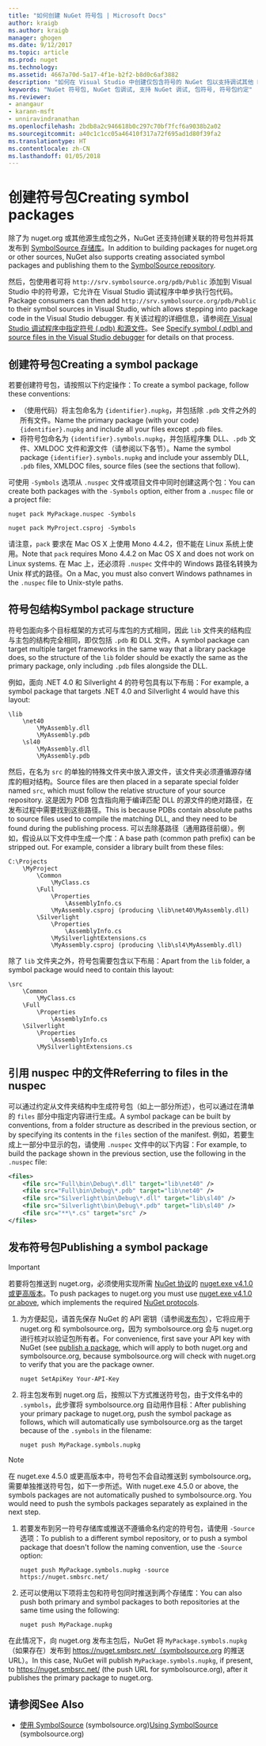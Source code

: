 ```yaml
---
title: "如何创建 NuGet 符号包 | Microsoft Docs"
author: kraigb
ms.author: kraigb
manager: ghogen
ms.date: 9/12/2017
ms.topic: article
ms.prod: nuget
ms.technology: 
ms.assetid: 4667a70d-5a17-4f1e-b2f2-b8d0c6af3882
description: "如何在 Visual Studio 中创建仅包含符号的 NuGet 包以支持调试其他 NuGet 包。"
keywords: "NuGet 符号包, NuGet 包调试, 支持 NuGet 调试, 包符号, 符号包约定"
ms.reviewer:
- anangaur
- karann-msft
- unniravindranathan
ms.openlocfilehash: 2bdb8a2c946618b0c297c70bf7fcf6a9038b2a02
ms.sourcegitcommit: a40c1c1cc05a46410f317a72f695ad1d80f39fa2
ms.translationtype: HT
ms.contentlocale: zh-CN
ms.lasthandoff: 01/05/2018
---
```

# <a name="creating-symbol-packages"></a><span data-ttu-id="9864f-104">创建符号包</span><span class="sxs-lookup"><span data-stu-id="9864f-104">Creating symbol packages</span></span>

<span data-ttu-id="9864f-105">除了为 nuget.org 或其他源生成包之外，NuGet 还支持创建关联的符号包并将其发布到 [SymbolSource 存储库](http://www.symbolsource.org/Public)。</span><span class="sxs-lookup"><span data-stu-id="9864f-105">In addition to building packages for nuget.org or other sources, NuGet also supports creating associated symbol packages and publishing them to the [SymbolSource repository](http://www.symbolsource.org/Public).</span></span>

<span data-ttu-id="9864f-106">然后，包使用者可将 `http://srv.symbolsource.org/pdb/Public` 添加到 Visual Studio 中的符号源，它允许在 Visual Studio 调试程序中单步执行包代码。</span><span class="sxs-lookup"><span data-stu-id="9864f-106">Package consumers can then add `http://srv.symbolsource.org/pdb/Public` to their symbol sources in Visual Studio, which allows stepping into package code in the Visual Studio debugger.</span></span> <span data-ttu-id="9864f-107">有关该过程的详细信息，请参阅[在 Visual Studio 调试程序中指定符号 (.pdb) 和源文件](/visualstudio/debugger/specify-symbol-dot-pdb-and-source-files-in-the-visual-studio-debugger)。</span><span class="sxs-lookup"><span data-stu-id="9864f-107">See [Specify symbol (.pdb) and source files in the Visual Studio debugger](/visualstudio/debugger/specify-symbol-dot-pdb-and-source-files-in-the-visual-studio-debugger) for details on that process.</span></span>


## <a name="creating-a-symbol-package"></a><span data-ttu-id="9864f-108">创建符号包</span><span class="sxs-lookup"><span data-stu-id="9864f-108">Creating a symbol package</span></span>

<span data-ttu-id="9864f-109">若要创建符号包，请按照以下约定操作：</span><span class="sxs-lookup"><span data-stu-id="9864f-109">To create a symbol package, follow these conventions:</span></span>

- <span data-ttu-id="9864f-110">（使用代码）将主包命名为 `{identifier}.nupkg`，并包括除 `.pdb` 文件之外的所有文件。</span><span class="sxs-lookup"><span data-stu-id="9864f-110">Name the primary package (with your code) `{identifier}.nupkg` and include all your files except `.pdb` files.</span></span>
- <span data-ttu-id="9864f-111">将符号包命名为 `{identifier}.symbols.nupkg`，并包括程序集 DLL、`.pdb` 文件、XMLDOC 文件和源文件（请参阅以下各节）。</span><span class="sxs-lookup"><span data-stu-id="9864f-111">Name the symbol package `{identifier}.symbols.nupkg` and include your assembly DLL, `.pdb` files, XMLDOC files, source files (see the sections that follow).</span></span>

<span data-ttu-id="9864f-112">可使用 `-Symbols` 选项从 `.nuspec` 文件或项目文件中同时创建这两个包：</span><span class="sxs-lookup"><span data-stu-id="9864f-112">You can create both packages with the `-Symbols` option, either from a `.nuspec` file or a project file:</span></span>

```
nuget pack MyPackage.nuspec -Symbols

nuget pack MyProject.csproj -Symbols
```

<span data-ttu-id="9864f-113">请注意，`pack` 要求在 Mac OS X 上使用 Mono 4.4.2，但不能在 Linux 系统上使用。</span><span class="sxs-lookup"><span data-stu-id="9864f-113">Note that `pack` requires Mono 4.4.2 on Mac OS X and does not work on Linux systems.</span></span> <span data-ttu-id="9864f-114">在 Mac 上，还必须将 `.nuspec` 文件中的 Windows 路径名转换为 Unix 样式的路径。</span><span class="sxs-lookup"><span data-stu-id="9864f-114">On a Mac, you must also convert Windows pathnames in the `.nuspec` file to Unix-style paths.</span></span>

## <a name="symbol-package-structure"></a><span data-ttu-id="9864f-115">符号包结构</span><span class="sxs-lookup"><span data-stu-id="9864f-115">Symbol package structure</span></span>

<span data-ttu-id="9864f-116">符号包面向多个目标框架的方式可与库包的方式相同，因此 `lib` 文件夹的结构应与主包的结构完全相同，即仅包括 `.pdb` 和 DLL 文件。</span><span class="sxs-lookup"><span data-stu-id="9864f-116">A symbol package can target multiple target frameworks in the same way that a library package does, so the structure of the `lib` folder should be exactly the same as the primary package, only including `.pdb` files alongside the DLL.</span></span>

<span data-ttu-id="9864f-117">例如，面向 .NET 4.0 和 Silverlight 4 的符号包具有以下布局：</span><span class="sxs-lookup"><span data-stu-id="9864f-117">For example, a symbol package that targets .NET 4.0 and Silverlight 4 would have this layout:</span></span>

    \lib
        \net40
            \MyAssembly.dll
            \MyAssembly.pdb
        \sl40
            \MyAssembly.dll
            \MyAssembly.pdb

<span data-ttu-id="9864f-118">然后，在名为 `src` 的单独的特殊文件夹中放入源文件，该文件夹必须遵循源存储库的相对结构。</span><span class="sxs-lookup"><span data-stu-id="9864f-118">Source files are then placed in a separate special folder named `src`, which must follow the relative structure of your source repository.</span></span> <span data-ttu-id="9864f-119">这是因为 PDB 包含指向用于编译匹配 DLL 的源文件的绝对路径，在发布过程中需要找到这些路径。</span><span class="sxs-lookup"><span data-stu-id="9864f-119">This is because PDBs contain absolute paths to source files used to compile the matching DLL, and they need to be found during the publishing process.</span></span> <span data-ttu-id="9864f-120">可以去除基路径（通用路径前缀）。例如，假设从以下文件中生成一个库：</span><span class="sxs-lookup"><span data-stu-id="9864f-120">A base path (common path prefix) can be stripped out. For example, consider a library built from these files:</span></span>

    C:\Projects
        \MyProject
            \Common
                \MyClass.cs
            \Full
                \Properties
                    \AssemblyInfo.cs
                \MyAssembly.csproj (producing \lib\net40\MyAssembly.dll)
            \Silverlight
                \Properties
                    \AssemblyInfo.cs
                \MySilverlightExtensions.cs
                \MyAssembly.csproj (producing \lib\sl4\MyAssembly.dll)

<span data-ttu-id="9864f-121">除了 `lib` 文件夹之外，符号包需要包含以下布局：</span><span class="sxs-lookup"><span data-stu-id="9864f-121">Apart from the `lib` folder, a symbol package would need to contain this layout:</span></span>

    \src
        \Common
            \MyClass.cs
        \Full
            \Properties
                \AssemblyInfo.cs
        \Silverlight
            \Properties
                \AssemblyInfo.cs
            \MySilverlightExtensions.cs

## <a name="referring-to-files-in-the-nuspec"></a><span data-ttu-id="9864f-122">引用 nuspec 中的文件</span><span class="sxs-lookup"><span data-stu-id="9864f-122">Referring to files in the nuspec</span></span>

<span data-ttu-id="9864f-123">可以通过约定从文件夹结构中生成符号包（如上一部分所述），也可以通过在清单的 `files` 部分中指定内容进行生成。</span><span class="sxs-lookup"><span data-stu-id="9864f-123">A symbol package can be built by conventions, from a folder structure as described in the previous section, or by specifying its contents in the `files` section of the manifest.</span></span> <span data-ttu-id="9864f-124">例如，若要生成上一部分中显示的包，请使用 `.nuspec` 文件中的以下内容：</span><span class="sxs-lookup"><span data-stu-id="9864f-124">For example, to build the package shown in the previous section, use the following in the `.nuspec` file:</span></span>

```xml
<files>
    <file src="Full\bin\Debug\*.dll" target="lib\net40" />
    <file src="Full\bin\Debug\*.pdb" target="lib\net40" />
    <file src="Silverlight\bin\Debug\*.dll" target="lib\sl40" />
    <file src="Silverlight\bin\Debug\*.pdb" target="lib\sl40" />
    <file src="**\*.cs" target="src" />
</files>
```

## <a name="publishing-a-symbol-package"></a><span data-ttu-id="9864f-125">发布符号包</span><span class="sxs-lookup"><span data-stu-id="9864f-125">Publishing a symbol package</span></span>

> [!Important]
> <span data-ttu-id="9864f-126">若要将包推送到 nuget.org，必须使用实现所需 [NuGet 协议](../api/nuget-protocols.md)的 [nuget.exe v4.1.0 或更高版本](https://www.nuget.org/downloads)。</span><span class="sxs-lookup"><span data-stu-id="9864f-126">To push packages to nuget.org you must use [nuget.exe v4.1.0 or above](https://www.nuget.org/downloads), which implements the required [NuGet protocols](../api/nuget-protocols.md).</span></span>

1. <span data-ttu-id="9864f-127">为方便起见，请首先保存 NuGet 的 API 密钥（请参阅[发布包](../create-packages/publish-a-package.md)），它将应用于 nuget.org 和 symbolsource.org，因为 symbolsource.org 会与 nuget.org 进行核对以验证包所有者。</span><span class="sxs-lookup"><span data-stu-id="9864f-127">For convenience, first save your API key with NuGet (see [publish a package](../create-packages/publish-a-package.md), which will apply to both nuget.org and symbolsource.org, because symbolsource.org will check with nuget.org to verify that you are the package owner.</span></span>

    ```
    nuget SetApiKey Your-API-Key
    ```

1. <span data-ttu-id="9864f-128">将主包发布到 nuget.org 后，按照以下方式推送符号包，由于文件名中的 `.symbols`，此步骤将 symbolsource.org 自动用作目标：</span><span class="sxs-lookup"><span data-stu-id="9864f-128">After publishing your primary package to nuget.org, push the symbol package as follows, which will automatically use symbolsource.org as the target because of the `.symbols` in the filename:</span></span>

    ```
    nuget push MyPackage.symbols.nupkg
    ```
> [!Note]
> <span data-ttu-id="9864f-129">在 nuget.exe 4.5.0 或更高版本中，符号包不会自动推送到 symbolsource.org。需要单独推送符号包，如下一步所述。</span><span class="sxs-lookup"><span data-stu-id="9864f-129">With nuget.exe 4.5.0 or above, the symbols packages are not automatically pushed to symbolsource.org. You would need to push the symbols packages separately as explained in the next step.</span></span>

1. <span data-ttu-id="9864f-130">若要发布到另一符号存储库或推送不遵循命名约定的符号包，请使用 `-Source` 选项：</span><span class="sxs-lookup"><span data-stu-id="9864f-130">To publish to a different symbol repository, or to push a symbol package that doesn't follow the naming convention, use the `-Source` option:</span></span>

    ```
    nuget push MyPackage.symbols.nupkg -source https://nuget.smbsrc.net/
    ```

1. <span data-ttu-id="9864f-131">还可以使用以下项将主包和符号包同时推送到两个存储库：</span><span class="sxs-lookup"><span data-stu-id="9864f-131">You can also push both primary and symbol packages to both repositories at the same time using the following:</span></span>

    ```
    nuget push MyPackage.nupkg
    ```

<span data-ttu-id="9864f-132">在此情况下，向 nuget.org 发布主包后，NuGet 将 `MyPackage.symbols.nupkg`（如果存在）发布到 https://nuget.smbsrc.net/（symbolsource.org 的推送 URL）。</span><span class="sxs-lookup"><span data-stu-id="9864f-132">In this case, NuGet will publish `MyPackage.symbols.nupkg`, if present, to https://nuget.smbsrc.net/ (the push URL for symbolsource.org), after it publishes the primary package to nuget.org.</span></span>

## <a name="see-also"></a><span data-ttu-id="9864f-133">请参阅</span><span class="sxs-lookup"><span data-stu-id="9864f-133">See Also</span></span>

 - <span data-ttu-id="9864f-134"><a href="https://www.symbolsource.org/Public/Wiki/Using" target="_blank">使用 SymbolSource</a> (symbolsource.org)</span><span class="sxs-lookup"><span data-stu-id="9864f-134"><a href="https://www.symbolsource.org/Public/Wiki/Using" target="_blank">Using SymbolSource</a> (symbolsource.org)</span></span>
